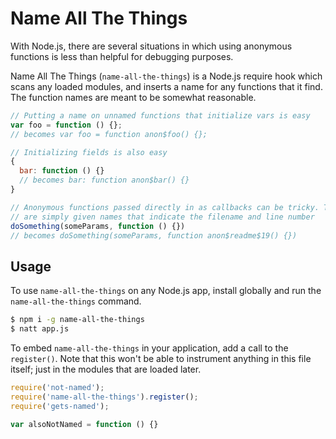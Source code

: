 # Name All The Things

With Node.js, there are several situations in which using anonymous functions is
less than helpful for debugging purposes.

Name All The Things (`name-all-the-things`) is a Node.js require hook which
scans any loaded modules, and inserts a name for any functions that it find. The
function names are meant to be somewhat reasonable.

```JavaScript
// Putting a name on unnamed functions that initialize vars is easy
var foo = function () {};
// becomes var foo = function anon$foo() {};

// Initializing fields is also easy
{
  bar: function () {}
  // becomes bar: function anon$bar() {}
}

// Anonymous functions passed directly in as callbacks can be tricky. These
// are simply given names that indicate the filename and line number
doSomething(someParams, function () {})
// becomes doSomething(someParams, function anon$readme$19() {})
```

## Usage

To use `name-all-the-things` on any Node.js app, install globally and run the
`name-all-the-things` command.

```bash
$ npm i -g name-all-the-things
$ natt app.js
```

To embed `name-all-the-things` in your application, add a call to the
`register()`. Note that this won't be able to instrument anything in this file
itself; just in the modules that are loaded later.

```JavaScript
require('not-named');
require('name-all-the-things').register();
require('gets-named');

var alsoNotNamed = function () {}
```
